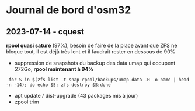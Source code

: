 # Journal de bord d'osm32

## 2023-07-14 - cquest

**rpool quasi saturé** (97%), besoin de faire de la place avant que ZFS ne bloque tout, il est déjà très lent et il faudrait rester en dessous de 90%

- suppression de snapshots du backup des data umap qui occupent 272Go, **rpool maintenant à 94%**
 ```
  for S in $(zfs list -t snap rpool/backups/umap-data -H -o name | head -n -14); do echo $S; zfs destroy $S;done
  ```
- apt update / dist-upgrade (43 packages mis à jour)
- zpool trim

